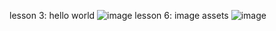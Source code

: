 
lesson 3: hello world
![image](https://user-images.githubusercontent.com/62642158/156490890-352ddb86-62f1-45eb-9128-13a1f7d2a888.png)
lesson 6: image assets
![image](https://user-images.githubusercontent.com/62642158/156490560-9f26cd87-43fd-4840-9d86-43096e210d7b.png)
